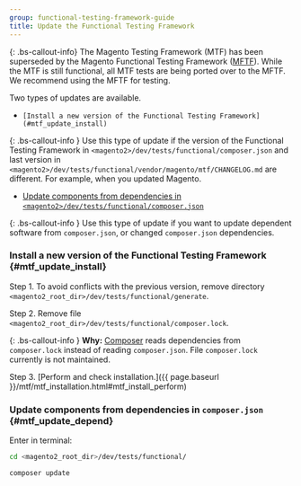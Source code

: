 ```yaml
---
group: functional-testing-framework-guide
title: Update the Functional Testing Framework
---
```


{: .bs-callout-info}
The Magento Testing Framework (MTF) has been superseded by the Magento Functional Testing Framework ([MFTF][]).
While the MTF is still functional, all MTF tests are being ported over to the MFTF. We recommend using the MFTF for testing.

Two types of updates are available.

-     [Install a new version of the Functional Testing Framework](#mtf_update_install)

{: .bs-callout-info }
Use this type of update if the version of the Functional Testing Framework in `<magento2>/dev/tests/functional/composer.json` and last version in `<magento2>/dev/tests/functional/vendor/magento/mtf/CHANGELOG.md` are different. For example, when you updated Magento.

-    [Update components from dependencies in `<magento2>/dev/tests/functional/composer.json`](#mtf_update_depend)

{: .bs-callout-info }
Use this type of update if you want to update dependent software from `composer.json`, or changed `composer.json` dependencies.

### Install a new version of the Functional Testing Framework {#mtf_update_install}

Step 1.    To avoid conflicts with the previous version, remove directory `<magento2_root_dir>/dev/tests/functional/generate`.


Step 2.    Remove file `<magento2_root_dir>/dev/tests/functional/composer.lock`.

{: .bs-callout-info }
**Why:** [Composer](https://glossary.magento.com/composer) reads dependencies from `composer.lock` instead of reading `composer.json`. File `composer.lock` currently is not maintained.

Step 3.    [Perform and check installation.]({{ page.baseurl }}/mtf/mtf_installation.html#mtf_install_perform)

### Update components from dependencies in <code>composer.json</code> {#mtf_update_depend}

Enter in terminal:

```bash
cd <magento2_root_dir>/dev/tests/functional/
```

```bash
composer update
```

[MFTF]: https://devdocs.magento.com/mftf/docs/introduction.html